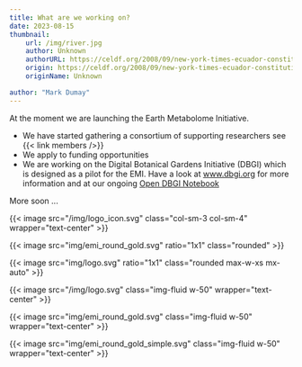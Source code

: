 ```yaml
---
title: What are we working on?
date: 2023-08-15
thumbnail:
    url: /img/river.jpg
    author: Unknown
    authorURL: https://celdf.org/2008/09/new-york-times-ecuador-constitution-grants-rights-nature/
    origin: https://celdf.org/2008/09/new-york-times-ecuador-constitution-grants-rights-nature/
    originName: Unknown

author: "Mark Dumay"
---
```




At the moment we are launching the Earth Metabolome Initiative.

- We have started gathering a consortium of supporting researchers see {{< link members />}}
- We apply to funding opportunities
- We are working on the Digital Botanical Gardens Initiative (DBGI) which is designed as a pilot for the EMI. Have a look at www.dbgi.org for more information and at our ongoing [Open DBGI Notebook](https://www.dbgi.org/dendron-dbgi/)

More soon ...

{{< image src="/img/logo_icon.svg" class="col-sm-3 col-sm-4" wrapper="text-center" >}}

{{< image src="img/emi_round_gold.svg" ratio="1x1" class="rounded" >}}

{{< image src="img/logo.svg" ratio="1x1" class="rounded max-w-xs mx-auto" >}}

{{< image src="/img/logo.svg" class="img-fluid w-50" wrapper="text-center" >}}

{{< image src="img/emi_round_gold.svg" class="img-fluid w-50" wrapper="text-center" >}}

{{< image src="img/emi_round_gold_simple.svg" class="img-fluid w-50" wrapper="text-center" >}}
